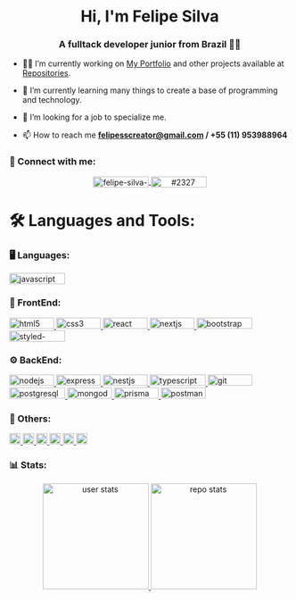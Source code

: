 <h1 align="center">Hi, I'm Felipe Silva</h1>
<h3 align="center">A fulltack developer junior from Brazil 🧑‍💻</h3>

- 👨‍💻 I’m currently working on [My Portfolio](https://felipe.vercel.app/) and other projects available at [Repositories](https://github.com/Feelpe?tab=repositories).

- 📖 I’m currently learning many things to create a base of programming and technology.

- 🔎 I’m looking for a job to specialize me.

- 📫 How to reach me **felipesscreator@gmail.com / +55 (11) 953988964**

<h3 align="left">🤝 Connect with me:</h3>
<p align="center">
  <a href="https://linkedin.com/in/felipe-creator" target="_blank">
    <img 
      align="center" 
      src="https://img.shields.io/badge/LinkedIn-0077B5?style=for-the-badge&logo=linkedin&logoColor=white" 
      alt="felipe-silva-creator" 
      width="100" 
      height="20" 
    />
  </a>
  <a href="https://discord.gg/#2327" target="_blank">
    <img 
      align="center" 
      src="https://img.shields.io/badge/Discord-7289DA?style=for-the-badge&logo=discord&logoColor=white" 
      alt="#2327" 
      width="100" 
      height="20" 
    />
  </a>
</p>

<h1 align="left">🛠️ Languages and Tools:</h1>

<h3 align="left">🖥️ Languages:</h3>
<p align="left">
  <a href="https://developer.mozilla.org/en-US/docs/Web/JavaScript" target="_blank"> 
    <img 
      src="https://img.shields.io/badge/JavaScript-F7DF1E?style=for-the-badge&logo=javascript&logoColor=black" 
      alt="javascript" 
      width="100" 
      height="20"
    /> 
  </a> 
</p>

<h3 align="left">🌸 FrontEnd:</h3>
<p align="left">
  <a href="https://www.w3schools.com/html/" target="_blank"> 
    <img 
      src="https://img.shields.io/badge/HTML5-E34F26?style=for-the-badge&logo=html5&logoColor=white" 
      alt="html5" 
      width="80" 
      height="20"
    /> 
  </a> 
  <a href="https://www.w3schools.com/css/" target="_blank"> 
    <img 
      src="https://img.shields.io/badge/CSS3-1572B6?style=for-the-badge&logo=css3&logoColor=white" 
      alt="css3" 
      width="80" 
      height="20"
    /> 
  </a> 
  <a href="https://reactjs.org/" target="_blank"> 
    <img 
      src="https://img.shields.io/badge/React-20232A?style=for-the-badge&logo=react&logoColor=61DAFB" 
      alt="react" 
      width="80" 
      height="20"
    /> 
  </a> 
  <a href="https://nextjs.org/" target="_blank"> 
    <img 
      src="https://img.shields.io/badge/Next-090020?style=for-the-badge&logo=Next&logoColor=white" 
      alt="nextjs" 
      width="80" 
      height="20"
    /> 
  </a> 
  <a href="https://getbootstrap.com" target="_blank"> 
    <img src="https://img.shields.io/badge/Bootstrap-563D7C?style=for-the-badge&logo=bootstrap&logoColor=white" 
      alt="bootstrap" 
      width="100" 
      height="20"
    /> 
  </a>
  <a href="https://styled-components.com/" target="_blank"> 
    <img src="https://img.shields.io/badge/styled--components-DB7093?style=for-the-badge&logo=styled-components&logoColor=white" 
      alt="styled-components" 
      width="100" 
      height="20"
    /> 
  </a>
</p>

<h3 align="left">⚙️ BackEnd:</h3>
<p align="left"> 
  <a href="https://nodejs.org" target="_blank"> 
    <img 
      src="https://img.shields.io/badge/Node.js-43853D?style=for-the-badge&logo=node.js&logoColor=white" 
      alt="nodejs" 
      width="80" 
      height="20"
    /> 
  </a> 
  <a href="https://expressjs.com" target="_blank"> 
    <img 
      src="https://img.shields.io/badge/Express.js-404D59?style=for-the-badge" 
      alt="express" 
      width="80" 
      height="20"
    /> 
  </a> 
  <a href="https://nestjs.com/" target="_blank"> 
    <img 
      src="https://img.shields.io/badge/Nest.js-F63440?style=for-the-badge&logo=NestJs&logoColor=white" 
      alt="nestjs" 
      width="80" 
      height="20"
    /> 
  </a> 
  <a href="https://www.typescriptlang.org/" target="_blank"> 
    <img 
      src="https://img.shields.io/badge/TypeScript-007ACC?style=for-the-badge&logo=typescript&logoColor=white" 
      alt="typescript" 
      width="100" 
      height="20"
    /> 
  </a> 
  <a href="https://git-scm.com/" target="_blank"> 
    <img 
      src="https://img.shields.io/badge/GIT-E44C30?style=for-the-badge&logo=git&logoColor=white" 
      alt="git" 
      width="80" 
      height="20"
    /> 
  </a> 
  <a href="https://www.postgresql.org" target="_blank"> 
    <img 
      src="https://img.shields.io/badge/PostgreSQL-316192?style=for-the-badge&logo=postgresql&logoColor=white" 
      alt="postgresql" 
      width="100" 
      height="20"
    /> 
  </a> 
  <a href="https://www.mongodb.com/" target="_blank"> 
    <img 
      src="https://img.shields.io/badge/MongoDB-4EA94B?style=for-the-badge&logo=mongodb&logoColor=white" 
      alt="mongodb" 
      width="80" 
      height="20"
    /> 
  </a> 
  <a href="https://www.prisma.io/" target="_blank"> 
    <img 
      src="https://img.shields.io/badge/Prisma-3982CE?style=for-the-badge&logo=Prisma&logoColor=white" 
      alt="prisma" 
      width="80" 
      height="20"
    /> 
  </a> 
  <a href="https://postman.com" target="_blank"> 
    <img 
      src="https://img.shields.io/badge/Postman-FC8019?style=for-the-badge&logo=Postman&logoColor=white" 
      alt="postman" 
      width="80" 
      height="20"
    /> 
  </a> 
</p>

<h3 align="left">📁 Others:</h3>
<p align="left"> 
  <a href="https://eslint.org/" target="_blank"> 
    <img 
      src="https://img.shields.io/badge/eslint-3A33D1?style=for-the-badge&logo=eslint&logoColor=white" 
      alt="eslint" 
      height="20em"
    /> 
  </a> 
  <a href="https://heroku.com" target="_blank"> 
    <img 
      src="https://img.shields.io/badge/Heroku-430098?style=for-the-badge&logo=heroku&logoColor=white" 
      alt="heroku" 
      height="20em"
    /> 
  </a> 
  <a href="https://www.notion.so/" target="_blank"> 
    <img 
      src="https://img.shields.io/badge/Notion-000000?style=for-the-badge&logo=notion&logoColor=white" 
      alt="notion" 
      height="20em"
    /> 
  </a> 
  <a href="https://trello.com/" target="_blank"> 
    <img 
      src="https://img.shields.io/badge/Trello-0052CC?style=for-the-badge&logo=trello&logoColor=white" 
      alt="trello" 
      height="20em"
    /> 
  </a> 
  <a href="https://miro.com/pt/" target="_blank"> 
    <img 
      src="https://img.shields.io/badge/Miro-050038?style=for-the-badge&logo=Miro&logoColor=white" 
      alt="miro" 
      height="20em"
    /> 
  </a> 
  <a href="https://www.figma.com/" target="_blank"> 
    <img 
      src="https://img.shields.io/badge/Figma-F24E1E?style=for-the-badge&logo=figma&logoColor=white" 
      alt="figma" 
      height="20em"
    /> 
  </a> 
</p>

<h3 align="left">📊 Stats:</h3>
<div align="center">
  <a href="https://github.com/Feelpe" target="_blank"> 
    <img 
      src="https://github-readme-stats.vercel.app/api?username=feelpe&count_private=true&include_all_commits=true&show_icons=true&theme=panda"
      alt="user stats" 
      height="190em"
    />
    <img 
      src="https://github-readme-stats.vercel.app/api/top-langs/?username=feelpe&count_private=true&langs_count=8&show_icons=true&theme=panda&layout=compact" 
      alt="repo stats" 
      height="190em"
    />
  </a>
</div>